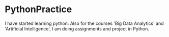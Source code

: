 # PythonPractice
I have started learning python. Also for the courses 'Big Data Analytics' and 'Artificial Intelligence', I am doing assignments and project in Python.
